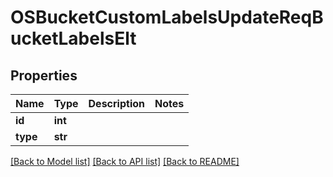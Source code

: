 # OSBucketCustomLabelsUpdateReqBucketLabelsElt

## Properties
Name | Type | Description | Notes
------------ | ------------- | ------------- | -------------
**id** | **int** |  | 
**type** | **str** |  | 

[[Back to Model list]](../README.md#documentation-for-models) [[Back to API list]](../README.md#documentation-for-api-endpoints) [[Back to README]](../README.md)



